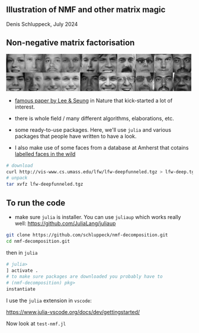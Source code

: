 ## Illustration of NMF and other matrix magic

Denis Schluppeck, July 2024

## Non-negative matrix factorisation

![face images, cropped](./face-images.png)

- [famous paper by Lee & Seung](https://www.nature.com/articles/44565) in Nature that kick-started a lot of interest.

- there is whole field / many different algorithms, elaborations, etc.

- some ready-to-use packages. Here, we'll use `julia` and various packages that people have written to have a look.

- I also make use of some faces from a database at Amherst that cotains [labelled faces in the wild](https://vis-www.cs.umass.edu/lfw/#:~:text=All%20images%20aligned%20with%20deep%20funneling)

```bash
# download
curl http://vis-www.cs.umass.edu/lfw/lfw-deepfunneled.tgz > lfw-deep.tgz
# unpack
tar xvfz lfw-deepfunneled.tgz
```

## To run the code

- make sure `julia` is installer. You can use `juliaup` which works really well: <https://github.com/JuliaLang/juliaup>

```bash
git clone https://github.com/schluppeck/nmf-decomposition.git
cd nmf-decomposition.git
```

then in `julia`

```julia
# julia>
] activate .
# to make sure packages are downloaded you probably have to 
# (nmf-decomposition) pkg> 
instantiate
```

I use the `julia` extension in `vscode`:

<https://www.julia-vscode.org/docs/dev/gettingstarted/>

Now look at `test-nmf.jl`